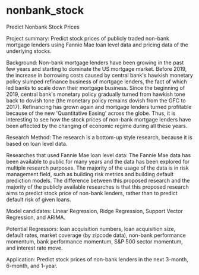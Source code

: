 # nonbank_stock
Predict Nonbank Stock Prices

Project summary: Predict stock prices of publicly traded non-bank mortgage lenders using Fannie Mae loan level data and pricing data of the underlying stocks.

Background: Non-bank mortgage lenders have been growing in the past few years and starting to dominate the US mortgage market. Before 2019, the increase in borrowing costs caused by central bank's hawkish monetary policy slumped refinance business of mortgage lenders, the fact of which led banks to scale down their mortgage business. Since the beginning of 2019, central bank's monetary policy gradually turned from hawkish tone back to dovish tone (the monetary policy remains dovish from the GFC to 2017). Refinancing has grown again and mortgage lenders turned profitable because of the new 'Quantitative Easing' across the globe. Thus, it is interesting to see how the stock prices of non-bank mortgage lenders have been affected by the changing of economic regime during all these years.

Research Method: The research is a bottom-up style research, because it is based on loan level data.

Researches that used Fannie Mae loan level data: The Fannie Mae data has been available to public for many years and the data has been explored for multiple research purposes. The majority of the usage of the data is in risk management field, such as building risk metrics and building default prediction models. The difference between this proposed research and the majority of the publicly available researches is that this proposed research aims to predict stock price of non-bank lenders, rather than to predict default risk of given loans.

Model candidates: Linear Regression, Ridge Regression, Support Vector Regression, and ARIMA.

Potential Regressors: loan acquisition numbers, loan acquisition size, default rates, market coverage (by zipcode data), non-bank performance momentum, bank performance momentum, S&P 500 sector momentum, and interest rate move.

Application: Predict stock prices of non-bank lenders in the next 3-month, 6-month, and 1-year.
